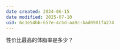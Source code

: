 ```yaml
---
date created: 2024-06-15
date modified: 2025-07-10
uid: 6c3e54bb-657e-4cbd-aa9c-bad0901fa274
---
```


性价比最高的体脂率是多少？
